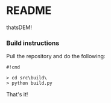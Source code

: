 # README #

thatsDEM!

### Build instructions ###

Pull the repository and do the following:

```
#!cmd

> cd src\build\
> python build.py
```

That's it!